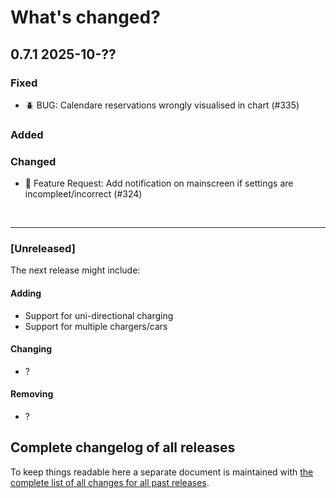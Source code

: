 # What's changed?

## 0.7.1 2025-10-??

### Fixed

- 🪲 BUG: Calendare reservations wrongly visualised in chart (#335)

### Added

### Changed

- 🚀 Feature Request: Add notification on mainscreen if settings are incompleet/incorrect (#324)

&nbsp;

---

### [Unreleased]

The next release might include:

#### Adding

- Support for uni-directional charging
- Support for multiple chargers/cars

#### Changing

- ?

#### Removing

- ?

## Complete changelog of all releases

To keep things readable here a separate document is maintained
with [the complete list of all changes for all past releases](changelog_of_all_releases.md).

&nbsp;
